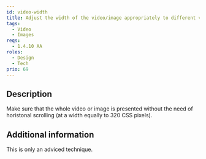 ```yaml
---
id: video-width
title: Adjust the width of the video/image appropriately to different viewports and zoom levels
tags:
  - Video
  - Images
reqs:
  - 1.4.10 AA
roles:
  - Design
  - Tech
prio: 69
---
```


## Description

Make sure that the whole video or image is presented without the need of horistonal scrolling (at a width equally to 320 CSS pixels).

## Additional information

This is only an adviced technique.
